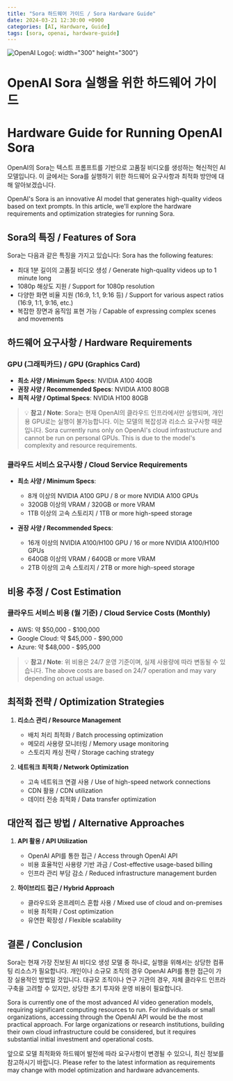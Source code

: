 ```yaml
---
title: "Sora 하드웨어 가이드 / Sora Hardware Guide"
date: 2024-03-21 12:30:00 +0900
categories: [AI, Hardware, Guide]
tags: [sora, openai, hardware-guide]
---
```


![OpenAI Logo](https://upload.wikimedia.org/wikipedia/commons/0/04/ChatGPT_logo.svg){: width="300" height="300"}

# OpenAI Sora 실행을 위한 하드웨어 가이드
# Hardware Guide for Running OpenAI Sora

OpenAI의 Sora는 텍스트 프롬프트를 기반으로 고품질 비디오를 생성하는 혁신적인 AI 모델입니다. 이 글에서는 Sora를 실행하기 위한 하드웨어 요구사항과 최적화 방안에 대해 알아보겠습니다.

OpenAI's Sora is an innovative AI model that generates high-quality videos based on text prompts. In this article, we'll explore the hardware requirements and optimization strategies for running Sora.

## Sora의 특징 / Features of Sora

Sora는 다음과 같은 특징을 가지고 있습니다:
Sora has the following features:

- 최대 1분 길이의 고품질 비디오 생성 / Generate high-quality videos up to 1 minute long
- 1080p 해상도 지원 / Support for 1080p resolution
- 다양한 화면 비율 지원 (16:9, 1:1, 9:16 등) / Support for various aspect ratios (16:9, 1:1, 9:16, etc.)
- 복잡한 장면과 움직임 표현 가능 / Capable of expressing complex scenes and movements

## 하드웨어 요구사항 / Hardware Requirements

### GPU (그래픽카드) / GPU (Graphics Card)
- **최소 사양 / Minimum Specs**: NVIDIA A100 40GB
- **권장 사양 / Recommended Specs**: NVIDIA A100 80GB
- **최적 사양 / Optimal Specs**: NVIDIA H100 80GB

> 💡 **참고 / Note**: Sora는 현재 OpenAI의 클라우드 인프라에서만 실행되며, 개인용 GPU로는 실행이 불가능합니다. 이는 모델의 복잡성과 리소스 요구사항 때문입니다.
> Sora currently runs only on OpenAI's cloud infrastructure and cannot be run on personal GPUs. This is due to the model's complexity and resource requirements.

### 클라우드 서비스 요구사항 / Cloud Service Requirements
- **최소 사양 / Minimum Specs**: 
  - 8개 이상의 NVIDIA A100 GPU / 8 or more NVIDIA A100 GPUs
  - 320GB 이상의 VRAM / 320GB or more VRAM
  - 1TB 이상의 고속 스토리지 / 1TB or more high-speed storage

- **권장 사양 / Recommended Specs**:
  - 16개 이상의 NVIDIA A100/H100 GPU / 16 or more NVIDIA A100/H100 GPUs
  - 640GB 이상의 VRAM / 640GB or more VRAM
  - 2TB 이상의 고속 스토리지 / 2TB or more high-speed storage

## 비용 추정 / Cost Estimation

### 클라우드 서비스 비용 (월 기준) / Cloud Service Costs (Monthly)
- AWS: 약 $50,000 - $100,000
- Google Cloud: 약 $45,000 - $90,000
- Azure: 약 $48,000 - $95,000

> 💡 **참고 / Note**: 위 비용은 24/7 운영 기준이며, 실제 사용량에 따라 변동될 수 있습니다.
> The above costs are based on 24/7 operation and may vary depending on actual usage.

## 최적화 전략 / Optimization Strategies

1. **리소스 관리 / Resource Management**
   - 배치 처리 최적화 / Batch processing optimization
   - 메모리 사용량 모니터링 / Memory usage monitoring
   - 스토리지 캐싱 전략 / Storage caching strategy

2. **네트워크 최적화 / Network Optimization**
   - 고속 네트워크 연결 사용 / Use of high-speed network connections
   - CDN 활용 / CDN utilization
   - 데이터 전송 최적화 / Data transfer optimization

## 대안적 접근 방법 / Alternative Approaches

1. **API 활용 / API Utilization**
   - OpenAI API를 통한 접근 / Access through OpenAI API
   - 비용 효율적인 사용량 기반 과금 / Cost-effective usage-based billing
   - 인프라 관리 부담 감소 / Reduced infrastructure management burden

2. **하이브리드 접근 / Hybrid Approach**
   - 클라우드와 온프레미스 혼합 사용 / Mixed use of cloud and on-premises
   - 비용 최적화 / Cost optimization
   - 유연한 확장성 / Flexible scalability

## 결론 / Conclusion

Sora는 현재 가장 진보된 AI 비디오 생성 모델 중 하나로, 실행을 위해서는 상당한 컴퓨팅 리소스가 필요합니다. 개인이나 소규모 조직의 경우 OpenAI API를 통한 접근이 가장 실용적인 방법일 것입니다. 대규모 조직이나 연구 기관의 경우, 자체 클라우드 인프라 구축을 고려할 수 있지만, 상당한 초기 투자와 운영 비용이 필요합니다.

Sora is currently one of the most advanced AI video generation models, requiring significant computing resources to run. For individuals or small organizations, accessing through the OpenAI API would be the most practical approach. For large organizations or research institutions, building their own cloud infrastructure could be considered, but it requires substantial initial investment and operational costs.

앞으로 모델 최적화와 하드웨어 발전에 따라 요구사항이 변경될 수 있으니, 최신 정보를 참고하시기 바랍니다.
Please refer to the latest information as requirements may change with model optimization and hardware advancements. 